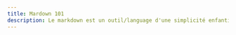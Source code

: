 ```yaml
---
title: Mardown 101
description: Le markdown est un outil/language d'une simplicité enfantine ! Pas besoin de vous prendre la tête pour écrire une page.
---
```

